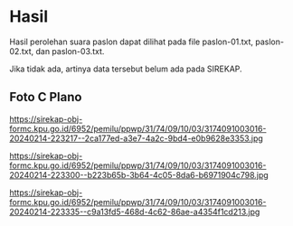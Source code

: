 # Hasil

Hasil perolehan suara paslon dapat dilihat pada file paslon-01.txt, paslon-02.txt, dan paslon-03.txt.

Jika tidak ada, artinya data tersebut belum ada pada SIREKAP.

## Foto C Plano

https://sirekap-obj-formc.kpu.go.id/6952/pemilu/ppwp/31/74/09/10/03/3174091003016-20240214-223217--2ca177ed-a3e7-4a2c-9bd4-e0b9628e3353.jpg

https://sirekap-obj-formc.kpu.go.id/6952/pemilu/ppwp/31/74/09/10/03/3174091003016-20240214-223300--b223b65b-3b64-4c05-8da6-b6971904c798.jpg

https://sirekap-obj-formc.kpu.go.id/6952/pemilu/ppwp/31/74/09/10/03/3174091003016-20240214-223335--c9a13fd5-468d-4c62-86ae-a4354f1cd213.jpg
